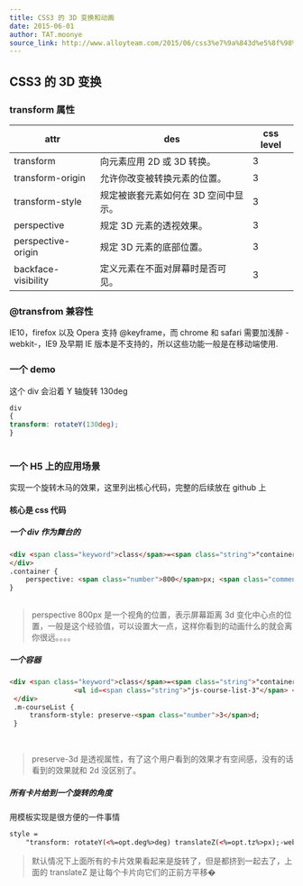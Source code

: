 ```yaml
---
title: CSS3 的 3D 变换和动画
date: 2015-06-01
author: TAT.moonye
source_link: http://www.alloyteam.com/2015/06/css3%e7%9a%843d%e5%8f%98%e6%8d%a2%e5%92%8c%e5%8a%a8%e7%94%bb/
---
```


<!-- {% raw %} - for jekyll -->

## CSS3 的 3D 变换

### transform 属性

| attr                | des                  | css level |
| ------------------- | -------------------- | --------- |
| transform           | 向元素应用 2D 或 3D 转换。    | 3         |
| transform-origin    | 允许你改变被转换元素的位置。       | 3         |
| transform-style     | 规定被嵌套元素如何在 3D 空间中显示。 | 3         |
| perspective         | 规定 3D 元素的透视效果。       | 3         |
| perspective-origin  | 规定 3D 元素的底部位置。       | 3         |
| backface-visibility | 定义元素在不面对屏幕时是否可见。     | 3         |

### @transfrom 兼容性

IE10，firefox 以及 Opera 支持 @keyframe，而 chrome 和 safari 需要加浅醉 - webkit-，IE9 及早期 IE 版本是不支持的，所以这些功能一般是在移动端使用.

### 一个 demo

这个 div 会沿着 Y 轴旋转 130deg

```css
div
{
transform: rotateY(130deg);
}
 
```

### 一个 H5 上的应用场景

实现一个旋转木马的效果，这里列出核心代码，完整的后续放在 github 上

#### 核心是 css 代码

##### 一个 div 作为舞台的

```html
<div <span class="keyword">class</span>=<span class="string">"container"</span>>
</div>
.container {
    perspective: <span class="number">800</span>px; <span class="comment">//这里是一个视角的位置，</span>
}
 
```

> perspective 800px 是一个视角的位置，表示屏幕距离 3d 变化中心点的位置，一般是这个经验值，可以设置大一点，这样你看到的动画什么的就会离你很远。。。。

##### 一个容器

```html
<div <span class="keyword">class</span>=<span class="string">"container"</span>>
                <ul id=<span class="string">"js-course-list-3"</span> <span class="keyword">class</span>=<span class="string">"m-courseList"</span>></ul>
 </div>
 .m-courseList {
     transform-style: preserve-<span class="number">3</span>d;
 }
 
 
```

> preserve-3d 是透视属性，有了这个用户看到的效果才有空间感，没有的话看到的效果就和 2d 没区别了。

##### 所有卡片给到一个旋转的角度

用模板实现是很方便的一件事情

```html
style =
    "transform: rotateY(<%=opt.deg%>deg) translateZ(<%=opt.tz%>px);-webkit-transform: rotateY(<%=opt.deg%>deg) translateZ(<%=opt.tz%>px)";
```

> 默认情况下上面所有的卡片效果看起来是旋转了，但是都挤到一起去了，上面的 translateZ 是让每个卡片向它们的正前方平移�


<!-- {% endraw %} - for jekyll -->